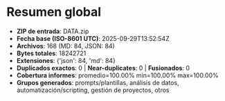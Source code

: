 # Resumen global

- **ZIP de entrada**: DATA.zip
- **Fecha base (ISO-8601 UTC)**: 2025-09-29T13:52:54Z
- **Archivos**: 168 (MD: 84, JSON: 84)
- **Bytes totales**: 18242721
- **Extensiones**: {'json': 84, 'md': 84}
- **Duplicados exactos**: 0 | **Near-duplicates**: 0 | **Fusionados**: 0
- **Cobertura informes**: promedio=100.00% min=100.00% max=100.00%
- **Grupos generados**: prompts/plantillas, análisis de datos, automatización/scripting, gestión de proyectos, otros
